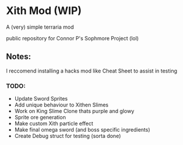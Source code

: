 # Xith Mod (WIP)
 A (very) simple terraria mod 

 public repository for Connor P's Sophmore Project (lol)

## Notes:
I reccomend installing a hacks mod like Cheat Sheet to assist in testing





### TODO:

- Update Sword Sprites
- Add unique behaviour to Xithen Slimes
- Work on King Slime Clone thats purple and glowy
- Sprite ore generation
- Make custom Xith particle effect
- Make final omega sword (and boss specific ingredients)
- Create Debug struct for testing (sorta done)
